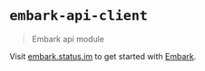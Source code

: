 # `embark-api-client`

> Embark api module

Visit [embark.status.im](https://embark.status.im/) to get started with
[Embark](https://github.com/embark-framework/embark).
